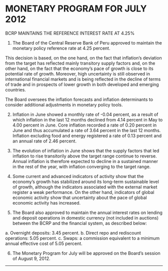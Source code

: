 # MONETARY PROGRAM FOR JULY 2012
 BCRP MAINTAINS THE REFERENCE INTEREST RATE AT 4.25%

1. The Board of the Central Reserve Bank of Peru approved to maintain the monetary policy
reference rate at 4.25 percent.

This decision is based, on the one hand, on the fact that inflation’s deviation from the target
has reflected mainly transitory supply factors and, on the other hand, on the fact that the
economy’s pace of growth is close to its potential rate of growth. Moreover, high uncertainty
is still observed in international financial markets and is being reflected in the decline of
terms of trade and in prospects of lower growth in both developed and emerging countries.

The Board oversees the inflation forecasts and inflation determinants to consider additional
adjustments in monetary policy tools.

2. Inflation in June showed a monthly rate of -0.04 percent, as a result of which inflation in the
last 12 months declined from 4.14 percent in May to 4.00 percent in June. Core inflation
recorded a rate of 0.20 percent in June and thus accumulated a rate of 3.64 percent in the
last 12 months. Inflation excluding food and energy registered a rate of 0.13 percent and an
annual rate of 2.46 percent.

3. The evolution of inflation in June shows that the supply factors that led inflation to rise
transitorily above the target range continue to reverse. Annual inflation is therefore expected
to decline in a sustained manner in the rest of the year, with inflation converging to the target
range.

4. Some current and advanced indicators of activity show that the economy’s growth has
stabilized around its long-term sustainable level of growth, although the indicators associated
with the external market register a weak performance. On the other hand, indicators of global
economic activity show that uncertainty about the pace of global economic activity has
increased.

5. The Board also approved to maintain the annual interest rates on lending and deposit
operations in domestic currency (not included in auctions) between the BCRP and the
financial system, as described below:

a. Overnight deposits: 3.45 percent.
b. Direct repo and rediscount operations: 5.05 percent.
c. Swaps: a commission equivalent to a minimum annual effective cost of 5.05 percent.

6. The Monetary Program for July will be approved on the Board’s session of August 9, 2012.


-----

